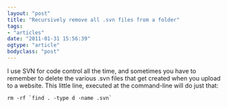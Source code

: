 ```yaml
---
layout: "post"
title: "Recursively remove all .svn files from a folder"
tags: 
- "articles"
date: "2011-01-31 15:56:39"
ogtype: "article"
bodyclass: "post"
---
```


I use SVN for code control all the time, and sometimes you have to remember to delete the various .svn files that get created when you upload to a website. This little line, executed at the command-line will do just that:


    rm -rf `find . -type d -name .svn`